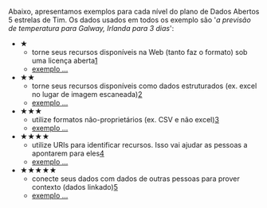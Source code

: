 Abaixo, apresentamos exemplos para cada nível do plano de Dados Abertos 5 estrelas de Tim. Os dados usados em todos os exemplo são '*a previsão de temperatura para Galway, Irlanda para 3 dias*':

- &#x2605;
  - torne seus recursos disponíveis na Web (tanto faz o formato) sob uma licença aberta[1](#addendum1 "veja custos e benefícios para dados 1 estrela")
  - [exemplo &hellip;](examples/gtd-1.pdf "dados 1 estrela da temperatura de Galway")
- &#x2605;&#x2605;
  - torne seus recursos disponíveis como dados estruturados (ex. excel no lugar de imagem escaneada)[2](#addendum2 "veja custos e benefícios para dados 2 estrelas")
  - [exemplo &hellip;](examples/gtd-2.xls "dados 2 estrelas da temperatura de Galway")
- &#x2605;&#x2605;&#x2605;
  - utilize formatos não-proprietários (ex. CSV e não excel)[3](#addendum3 "veja custos e benefícios para dados 3 estrelas")
  - [exemplo &hellip;](examples/gtd-3.csv "dados 3 estrelas da temperatura de Galway")
- &#x2605;&#x2605;&#x2605;&#x2605;
  - utilize URIs para identificar recursos. Isso vai ajudar as pessoas a apontarem para eles[4](#addendum4 "veja custos e benefícios para dados 4 estrelas")
  - [exemplo &hellip;](examples/gtd-4/ "dados 4 estrelas da temperatura de Galway")
- &#x2605;&#x2605;&#x2605;&#x2605;&#x2605;
  - conecte seus dados com dados de outras pessoas para prover contexto (dados linkado)[5](#addendum5 "veja custos e benefícios para dados 5 estrelas")
  - [exemplo &hellip;](examples/gtd-5/ "dados 5 estrelas da temperatura de Galway")
